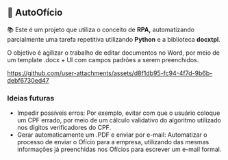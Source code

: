 ## 📃 **AutoOfício**

📚 Este é um projeto que utiliza o conceito de **RPA,** automatizando parcialmente uma tarefa repetitiva utilizando **Python** e a biblioteca **docxtpl**.

O objetivo é agilizar o trabalho de editar documentos no Word, por meio de um template .docx + UI com campos padrões a serem preenchidos.

https://github.com/user-attachments/assets/d8f1db95-fc94-4f7d-9b6b-debf6730ed47

### Ideias futuras

- Impedir possíveis erros: Por exemplo, evitar com que o usuário coloque um CPF errado, por meio de um cálculo validativo do algoritmo utilizado nos dígitos verificadores do CPF.
- Gerar automaticamente um .PDF e enviar por e-mail: Automatizar o processo de enviar o Ofício para a empresa, utilizando das mesmas informações já preenchidas nos Ofícios para escrever um e-mail formal.
